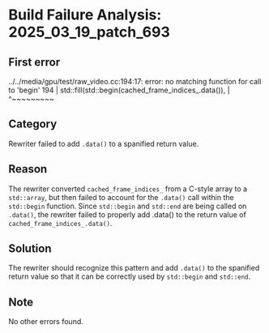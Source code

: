 # Build Failure Analysis: 2025_03_19_patch_693

## First error

../../media/gpu/test/raw_video.cc:194:17: error: no matching function for call to 'begin'
  194 |       std::fill(std::begin(cached_frame_indices_.data()),
      |                 ^~~~~~~~~~

## Category
Rewriter failed to add `.data()` to a spanified return value.

## Reason
The rewriter converted `cached_frame_indices_` from a C-style array to a `std::array`, but then failed to account for the `.data()` call within the `std::begin` function.  Since `std::begin` and `std::end` are being called on `.data()`, the rewriter failed to properly add .data() to the return value of `cached_frame_indices_.data()`.

## Solution
The rewriter should recognize this pattern and add `.data()` to the spanified return value so that it can be correctly used by `std::begin` and `std::end`.

## Note
No other errors found.